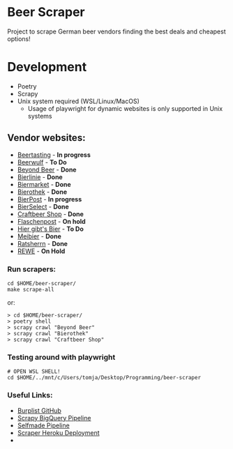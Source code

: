 # Beer Scraper
Project to scrape German beer vendors finding the best deals and cheapest options!

# Development

- Poetry
- Scrapy
- Unix system required (WSL/Linux/MacOS)
  - Usage of playwright for dynamic websites is only supported in Unix systems

## Vendor websites:
* [Beertasting](https://www.beertasting.com/de-de) - __In progress__
* [Beerwulf](https://www.beerwulf.com/de-de/) - __To Do__
* [Beyond Beer](https://www.beyondbeer.de/) - __Done__
* [Bierlinie](https://www.bierlinie-shop.de/) - __Done__
* [Biermarket](https://www.biermarket.de/) - __Done__
* [Bierothek](https://bierothek.de/) - __Done__
* [BierPost]() - __In progress__
* [BierSelect]() - __Done__
* [Craftbeer Shop](https://www.craftbeer-shop.com/) - __Done__
* [Flaschenpost](https://www.flaschenpost.de/) - __On hold__
* [Hier gibt's Bier](https://www.hier-gibts-bier.de/de/) - __To Do__
* [Meibier](https://www.meibier.de/) - __Done__
* [Ratsherrn]() - __Done__
* [REWE]() - __On Hold__

### Run scrapers:
```shell
cd $HOME/beer-scraper/
make scrape-all
```

or:

```shell
> cd $HOME/beer-scraper/
> poetry shell
> scrapy crawl "Beyond Beer"
> scrapy crawl "Bierothek" 
> scrapy crawl "Craftbeer Shop"   
```


### Testing around with playwright

```shell
# OPEN WSL SHELL!
cd $HOME/../mnt/c/Users/tomja/Desktop/Programming/beer-scraper
```

### Useful Links:

* [Burplist GitHub](https://github.com/ngshiheng/burplist)
* [Scrapy BigQuery Pipeline](https://github.com/8W9aG/scrapy-bigquery/blob/main/bigquerypipeline/pipelines.py)
* [Selfmade Pipeline](https://github.com/djchie/webreg_scrapy/tree/master/webreg_scrapy)
* [Scraper Heroku Deployment](https://medium.com/geekculture/how-to-deploy-python-scrapy-spiders-for-free-on-cloud-154536ce5e89)
* 